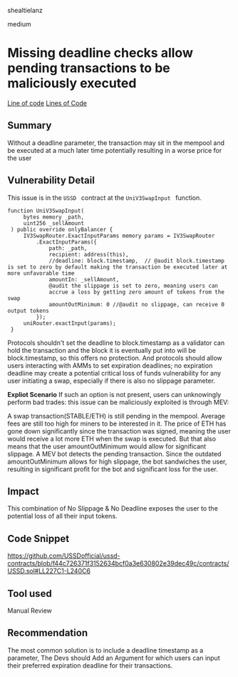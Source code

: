 shealtielanz

medium

# Missing deadline checks allow pending transactions to be maliciously executed

[Line of code](https://github.com/USSDofficial/ussd-contracts/blob/f44c726371f3152634bcf0a3e630802e39dec49c/contracts/USSD.sol#L236)
[Lines of Code](https://github.com/USSDofficial/ussd-contracts/blob/f44c726371f3152634bcf0a3e630802e39dec49c/contracts/USSD.sol#LL227C1-L240C6)
## Summary
Without a deadline parameter, the transaction may sit in the mempool and be executed at a much later time potentially resulting in a worse price for the user
## Vulnerability Detail
This issue is in the  `USSD ` contract at the  `UniV3SwapInput ` function.
   ```solidity
   function UniV3SwapInput(
        bytes memory _path,
        uint256 _sellAmount
    ) public override onlyBalancer {
        IV3SwapRouter.ExactInputParams memory params = IV3SwapRouter
            .ExactInputParams({
                path: _path,
                recipient: address(this),
                //deadline: block.timestamp,  // @audit block.timestamp is set to zero by default making the transaction be executed later at more unfavorable time
                amountIn: _sellAmount,
                @audit the slippage is set to zero, meaning users can
                accrue a loss by getting zero amount of tokens from the swap
                amountOutMinimum: 0 //@audit no slippage, can receive 0 output tokens
            });
        uniRouter.exactInput(params);
    }
```
Protocols shouldn't set the deadline to block.timestamp as a validator can hold the transaction and the block it is eventually put into will be block.timestamp, so this offers no protection. And protocols should allow users interacting with AMMs to set expiration deadlines; no expiration deadline may create a potential critical loss of funds vulnerability for any user initiating a swap, especially if there is also no slippage parameter.

**Expliot Scenario**
If such an option is not present, users can unknowingly perform bad trades:
this issue can be maliciously exploited is through MEV:

A swap transaction(STABLE/ETH) is still pending in the mempool. Average fees are still too high for miners to be interested in it. The price of ETH has gone down significantly since the transaction was signed, meaning the user would receive a lot more ETH when the swap is executed. But that also means that the user amountOutMinimum would allow for significant slippage.
A MEV bot detects the pending transaction. Since the outdated amountOutMinimum allows for high slippage, the bot sandwiches the user, resulting in significant profit for the bot and significant loss for the user.

## Impact
This combination of No Slippage & No Deadline exposes the user to the potential loss of all their input tokens.
## Code Snippet
https://github.com/USSDofficial/ussd-contracts/blob/f44c726371f3152634bcf0a3e630802e39dec49c/contracts/USSD.sol#LL227C1-L240C6
## Tool used

Manual Review

## Recommendation
The most common solution is to include a deadline timestamp as a parameter, The Devs should Add an Argument for which users can input their preferred expiration deadline for their transactions.
